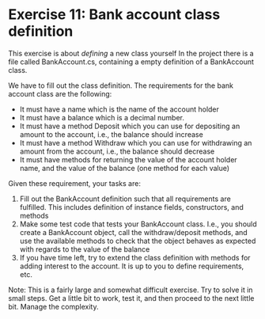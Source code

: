 ﻿# Exercise 11: Bank account class definition

This exercise is about *defining* a new class yourself In the project there 
is a file called BankAccount.cs, containing a empty definition of a BankAccount
class.

We have to fill out the class definition. The requirements for the bank account 
class are the following:

- It must have a name which is the name of the account holder
- It must have a balance which is a decimal number.
- It must have a method Deposit which you can use for depositing an amount 
  to the account, i.e., the balance should increase
- It must have a method Withdraw which you can use for withdrawing an amount 
  from the account, i.e., the balance should decrease
- It must have methods for returning the value of the account holder name, 
  and the value of the balance (one method for each value)

Given these requirement, your tasks are:

1. Fill out the BankAccount definition such that all requirements are 
   fulfilled. This includes definition of instance fields, constructors,
   and methods
2. Make some test code that tests your BankAccount class. I.e., you should 
   create a BankAccount object, call the withdraw/deposit methods, and use 
   the available methods to check that the object behaves as expected with 
   regards to the value of the balance
3. If you have time left, try to extend the class definition with methods 
   for adding interest to the account. It is up to you to define requirements, etc.

Note: This is a fairly large and somewhat difficult exercise. Try to solve it 
in small steps. Get a little bit to work, test it, and then proceed to the next 
little bit. Manage the complexity.  